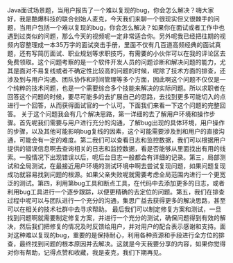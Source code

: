Java面试场景题，当用户报告了一个难以复现的bug，你会怎么解决？嗨大家好，我是酷爆科技的联合创始人麦克，今天我们来聊一个很现实但又很棘手的问题，当用户包括一个难以复现的bug，你会怎么解决？如果你在面试或者工作中也遇到过类似的问题，那么今天的视频呢一定非常适合你。另外呢我已经把往期的视频内容整理成一本35万字的面试突击手册，里面不仅有几百道高频经典的面试真题，还有写简历面试、职业规划等求职技巧，有需要的小伙伴可以在我的评论区去免费领取。这个问题考察的是一个软件开发人员的问题诊断和解决问题的能力，尤其是面对不易复线或者不确定性比较高的问题的时候，呢除了技术方面的排查，还涉及到与用户沟通、团队协作和时间管理等多个方面，因此啊这个问题不仅仅是一个纯粹的技术问题，也是一个需要综合多个技能来解决的实际问题。所以求职者在回答这个问题的时候，要尽可能多的去扩展自己的思路，去找到更多可能切入的点进行一个回答，从而获得面试官的一个认可。下面我们来看一下这个问题的完整回答。
	关于这个问题我会有几个解决思路，第一详细的去了解用户环境和操作步骤。首先呢我们需要与用户进行充分的沟通，了解bug出现的具体环境，用户操作的步骤，以及其他可能影响bug复线的因素，这个可能需要涉及到和用户的直接沟通，可能会有一定的难度。第二我们可以查看日志和监控数据，我们可以根据用户提供的错误信息啊去查询相关的日志和监控数据，看是否能够从里面找出有用的线索。一般情况下出现错误以后，呢后台日志一般都会有详细的记录。第三，局部测试和全局测试，在最接近用户环境的测试环境中啊去尝试复现问题，如果问题复现成功就容易找到问题的根源。如果父亲失败呢就需要考虑全局范围内进行一个更宽泛的测试。第四，利用第bug工具和断点工具，在代码中去添加更多的日志，或者利用bug工具进行一个逐步跟踪，以便更精确的去定位的问题。第五，我们在排查过程中呢可以与团队进行一个充分的沟通，集思广益去获得更多的解决思路，甚至可以在相关的技术社群中去寻求帮助。
	最后我们可以制定修复方案和测试，一旦找到问题啊就需要制定修复方案，并进行一个充分的测试，确保问题得到有效的解决，然后我们把修复的情况及时反馈给用户，并对用户的配合表示感谢和支持。面对这种难以复现的bug，重要的是保持耐心，利用各种资源和手段进行全方位的排查，最终找到问题的根本原因并去解决。这就是今天我要分享的内容，如果你觉得对你有帮助，记得点赞和收藏，我是麦克，我们下期再见。